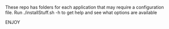 These repo has folders for each application that may require 
a configuration file.  Run ./installStuff.sh -h to get help
and see what options are available

ENJOY
